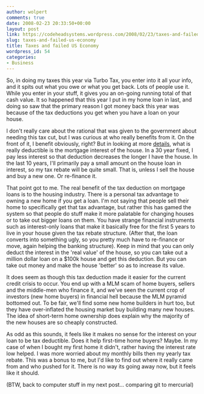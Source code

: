 ```yaml
---
author: wolpert
comments: true
date: 2008-02-23 20:33:50+00:00
layout: post
link: https://codeheadsystems.wordpress.com/2008/02/23/taxes-and-failed-us-economy/
slug: taxes-and-failed-us-economy
title: Taxes and failed US Economy
wordpress_id: 54
categories:
- Business
---
```


So, in doing my taxes this year via Turbo Tax, you enter into it all your info, and it spits out what you owe or what you get back. Lots of people use it. While you enter in your stuff, it gives you an on-going running total of that cash value. It so happened that this year I put in my home loan in last, and doing so saw that the primary reason I got money back this year was because of the tax deductions you get when you have a loan on your house.

I don't really care about the rational that was given to the government about needing this tax cut, but I was curious at who really benefits from it. On the front of it, I benefit obviously, right? But in looking at more <a href="http://www.irs.gov/publications/p936/ar02.html">details,</a> what is really deductible is the mortgage interest of the house. In a 30 year fixed, I pay less interest so that deduction decreases the longer I have the house. In the last 10 years, I'll primarily pay a small amount on the house loan in interest, so my tax rebate will be quite small. That is, unless I sell the house and buy a new one. Or re-finance it.

That point got to me. The real benefit of the tax deduction on mortgage loans is to the housing industry. There is a personal tax advantage to owning a new home if you get a loan. I'm not saying that people sell their home to specifically get that tax advantage, but rather this has gamed the system so that people do stuff make it more palatable for changing houses or to take out bigger loans on them. You have strange financial instruments such as interest-only loans that make it basically free for the first 5 years to live in your house given the tax rebate structure. (After that, the loan converts into something ugly, so you pretty much have to re-finance or move, again helping the banking structure). Keep in mind that you can only deduct the interest in the 'real value' of the house, so you can take out a million dollar loan on a $100k house and get this deduction. But you can take out money and make the house 'better' so as to increase its value.

It does seem as though this tax deduction made it easier for the current credit crisis to occur. You end up with a MLM scam of home buyers, sellers and the middle-men who finance it, and we've seen the current crop of investors (new home buyers) in financial hell because the MLM pyramid bottomed out. To be fair, we'll find some new home builders in hurt too, but they have over-inflated the housing market buy building many new houses. The idea of short-term home ownership does explain why the majority of the new houses are so cheaply constructed.

As odd as this sounds, it feels like it makes no sense for the interest on your loan to be tax deductible. Does it help first-time home buyers? Maybe. In my case of when I bought my first home it didn't, rather having the interest rate low helped. I was more worried about my monthly bills then my yearly tax rebate. This was a bonus to me, but I'd like to find out where it really came from and who pushed for it. There is no way its going away now, but it feels like it should.

(BTW, back to computer stuff in my next post... comparing git to mercurial)
